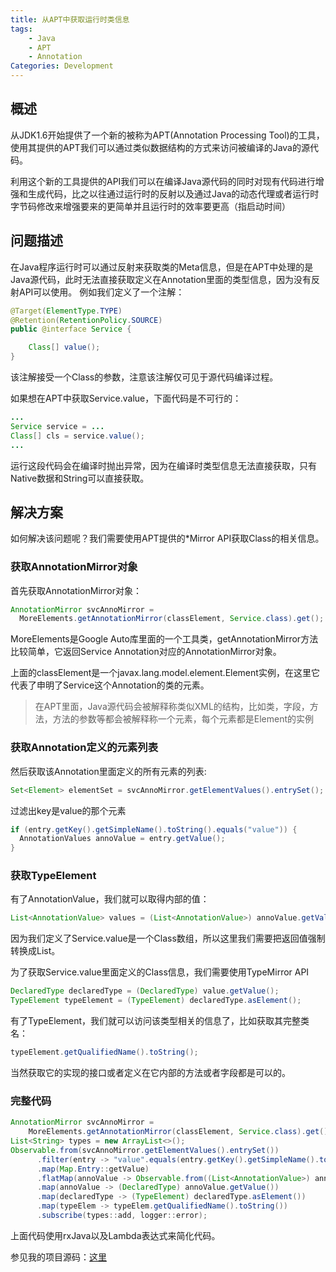 ```yaml
---
title: 从APT中获取运行时类信息
tags:
    - Java
    - APT
    - Annotation
Categories: Development
---
```


## 概述
从JDK1.6开始提供了一个新的被称为APT(Annotation Processing Tool)的工具，使用其提供的APT我们可以通过类似数据结构的方式来访问被编译的Java的源代码。

利用这个新的工具提供的API我们可以在编译Java源代码的同时对现有代码进行增强和生成代码，比之以往通过运行时的反射以及通过Java的动态代理或者运行时字节码修改来增强要来的更简单并且运行时的效率要更高（指启动时间）

## 问题描述
在Java程序运行时可以通过反射来获取类的Meta信息，但是在APT中处理的是Java源代码，此时无法直接获取定义在Annotation里面的类型信息，因为没有反射API可以使用。
例如我们定义了一个注解：
``` java
@Target(ElementType.TYPE)
@Retention(RetentionPolicy.SOURCE)
public @interface Service {

    Class[] value();
}
```
该注解接受一个Class的参数，注意该注解仅可见于源代码编译过程。

如果想在APT中获取Service.value，下面代码是不可行的：
``` java
...
Service service = ...
Class[] cls = service.value();
...
```
运行这段代码会在编译时抛出异常，因为在编译时类型信息无法直接获取，只有Native数据和String可以直接获取。

## 解决方案
如何解决该问题呢？我们需要使用APT提供的*Mirror API获取Class的相关信息。

### 获取AnnotationMirror对象

首先获取AnnotationMirror对象：
``` java
AnnotationMirror svcAnnoMirror =
  MoreElements.getAnnotationMirror(classElement, Service.class).get();
```
MoreElements是Google Auto库里面的一个工具类，getAnnotationMirror方法比较简单，它返回Service Annotation对应的AnnotationMirror对象。

上面的classElement是一个javax.lang.model.element.Element实例，在这里它代表了申明了Service这个Annotation的类的元素。
>在APT里面，Java源代码会被解释称类似XML的结构，比如类，字段，方法，方法的参数等都会被解释称一个元素，每个元素都是Element的实例

### 获取Annotation定义的元素列表

然后获取该Annotation里面定义的所有元素的列表:
``` java
Set<Element> elementSet = svcAnnoMirror.getElementValues().entrySet();
```
过滤出key是value的那个元素
``` java
if (entry.getKey().getSimpleName().toString().equals("value")) {
  AnnotationValues annoValue = entry.getValue();
}
```

### 获取TypeElement

有了AnnotationValue，我们就可以取得内部的值：
``` java
List<AnnotationValue> values = (List<AnnotationValue>) annoValue.getValue();
```
因为我们定义了Service.value是一个Class数组，所以这里我们需要把返回值强制转换成List。

为了获取Service.value里面定义的Class信息，我们需要使用TypeMirror API
``` java
DeclaredType declaredType = (DeclaredType) value.getValue();
TypeElement typeElement = (TypeElement) declaredType.asElement();
```

有了TypeElement，我们就可以访问该类型相关的信息了，比如获取其完整类名：
``` java
typeElement.getQualifiedName().toString();
```
当然获取它的实现的接口或者定义在它内部的方法或者字段都是可以的。

### 完整代码
``` java
AnnotationMirror svcAnnoMirror =
    MoreElements.getAnnotationMirror(classElement, Service.class).get();
List<String> types = new ArrayList<>();
Observable.from(svcAnnoMirror.getElementValues().entrySet())
      .filter(entry -> "value".equals(entry.getKey().getSimpleName().toString()))
      .map(Map.Entry::getValue)
      .flatMap(annoValue -> Observable.from((List<AnnotationValue>) annoValue.getValue()))
      .map(annoValue -> (DeclaredType) annoValue.getValue())
      .map(declaredType -> (TypeElement) declaredType.asElement())
      .map(typeElem -> typeElem.getQualifiedName().toString())
      .subscribe(types::add, logger::error);
```
上面代码使用rxJava以及Lambda表达式来简化代码。

参见我的项目源码：[这里](https://github.com/minjing/uapi/blob/master/uapi.kernel.annotation/src/main/java/uapi/annotation/AnnotationsHandler.java)
